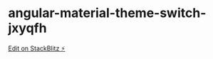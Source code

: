 # angular-material-theme-switch-jxyqfh

[Edit on StackBlitz ⚡️](https://stackblitz.com/edit/angular-material-theme-switch-jxyqfh)